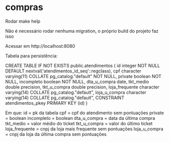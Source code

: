 # compras

Rodar make help

Não é necessário rodar nenhuma migration, o próprio build do projeto faz isso

Acessar em http://localhost:8080

Tabela para persistência:

CREATE TABLE IF NOT EXISTS public.atendimentos
(
    id integer NOT NULL DEFAULT nextval('atendimentos_id_seq'::regclass),
    cpf character varying(11) COLLATE pg_catalog."default" NOT NULL,
    private boolean NOT NULL,
    incompleto boolean NOT NULL,
    dta_u_compra date,
    tkt_medio double precision,
    tkt_u_compra double precision,
    loja_frequente character varying(14) COLLATE pg_catalog."default",
    loja_u_compra character varying(14) COLLATE pg_catalog."default",
    CONSTRAINT atendimentos_pkey PRIMARY KEY (id)
)

Em que:
  id = pk da tabela
  cpf = cpf do atendimento sem pontuações
  private = boolean
  incompleto = boolean
  dta_u_compra = data da última compra
  tkt_medio = valor médio do ticket
  tkt_u_compra = valor do último ticket
  loja_frequente = cnpj da loja mais frequente sem pontuações
  loja_u_compra = cnpj da loja da última compra sem pontuações